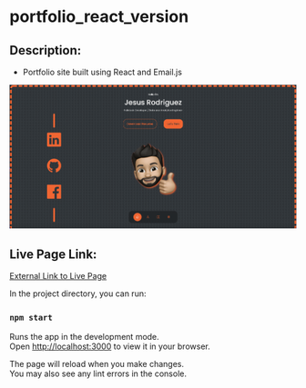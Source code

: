 # portfolio_react_version

## Description:

- Portfolio site built using React and Email.js

![Page Screenshot](./src/assets/portfolio_screenshot.png)

## Live Page Link:

[External Link to Live Page](https://JesusRodriguezDev.github.io/portfolio_react_version)

In the project directory, you can run:

### `npm start`

Runs the app in the development mode.\
Open [http://localhost:3000](http://localhost:3000) to view it in your browser.

The page will reload when you make changes.\
You may also see any lint errors in the console.
